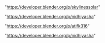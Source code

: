 "https://developer.blender.org/p/skylinessolar"

"https://developer.blender.org/p/nidhiyasha"

"https://developer.blender.org/p/atifk316"

 
"https://developer.blender.org/p/nidhiyasha"


 
